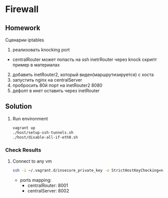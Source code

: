 # Firewall

## Homework
Сценарии iptables
1) реализовать knocking port
- centralRouter может попасть на ssh inetrRouter через knock скрипт
пример в материалах
2) добавить inetRouter2, который виден(маршрутизируется) с хоста
3) запустить nginx на centralServer
4) пробросить 80й порт на inetRouter2 8080
5) дефолт в инет оставить через inetRouter

## Solution
1. Run environment
    ```bash
    vagrant up
    ./host/setup-ssh-tunnels.sh
    ./host/disable-all-if-eth0.sh
    ```

### Check Results
1. Connect to any vm
    ```bash
    ssh -i ~/.vagrant.d/insecure_private_key -o StrictHostKeyChecking=no -o UserKnownHostsFile=/dev/null vagrant@127.0.0.1 -p port
    ```

    * ports mapping:
        * centralRouter: 8001
        * centralServer: 8002
